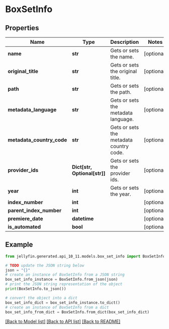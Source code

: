 # BoxSetInfo


## Properties

Name | Type | Description | Notes
------------ | ------------- | ------------- | -------------
**name** | **str** | Gets or sets the name. | [optional] 
**original_title** | **str** | Gets or sets the original title. | [optional] 
**path** | **str** | Gets or sets the path. | [optional] 
**metadata_language** | **str** | Gets or sets the metadata language. | [optional] 
**metadata_country_code** | **str** | Gets or sets the metadata country code. | [optional] 
**provider_ids** | **Dict[str, Optional[str]]** | Gets or sets the provider ids. | [optional] 
**year** | **int** | Gets or sets the year. | [optional] 
**index_number** | **int** |  | [optional] 
**parent_index_number** | **int** |  | [optional] 
**premiere_date** | **datetime** |  | [optional] 
**is_automated** | **bool** |  | [optional] 

## Example

```python
from jellyfin.generated.api_10_11.models.box_set_info import BoxSetInfo

# TODO update the JSON string below
json = "{}"
# create an instance of BoxSetInfo from a JSON string
box_set_info_instance = BoxSetInfo.from_json(json)
# print the JSON string representation of the object
print(BoxSetInfo.to_json())

# convert the object into a dict
box_set_info_dict = box_set_info_instance.to_dict()
# create an instance of BoxSetInfo from a dict
box_set_info_from_dict = BoxSetInfo.from_dict(box_set_info_dict)
```
[[Back to Model list]](README.md#documentation-for-models) [[Back to API list]](README.md#documentation-for-api-endpoints) [[Back to README]](README.md)



